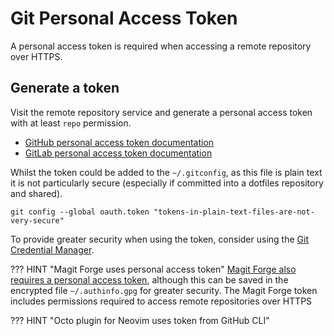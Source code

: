 # Git Personal Access Token

A personal access token is required when accessing a remote repository over HTTPS.

## Generate a token

Visit the remote repository service and generate a personal access token with at least `repo` permission.

* [GitHub personal access token documentation](https://docs.github.com/en/authentication/keeping-your-account-and-data-secure/creating-a-personal-access-token)
* [GitLab personal access token documentation](https://docs.gitlab.com/ee/user/profile/personal_access_tokens.html#create-a-personal-access-token)

Whilst the token could be added to the `~/.gitconfig`, as this file is plain text it is not particularly secure (especially if committed into a dotfiles repository and shared).

```shell
git config --global oauth.token "tokens-in-plain-text-files-are-not-very-secure"
```

To provide greater security when using the token, consider using the [Git Credential Manager](https://github.com/GitCredentialManager/git-credential-manager).  

??? HINT "Magit Forge uses personal access token"
    [Magit Forge also requires a personal access token](forge-configuration.md), although this can be saved in the encrypted file `~/.authinfo.gpg` for greater security.  The Magit Forge token includes permissions required to access remote repositories over HTTPS

??? HINT "Octo plugin for Neovim uses token from GitHub CLI"
